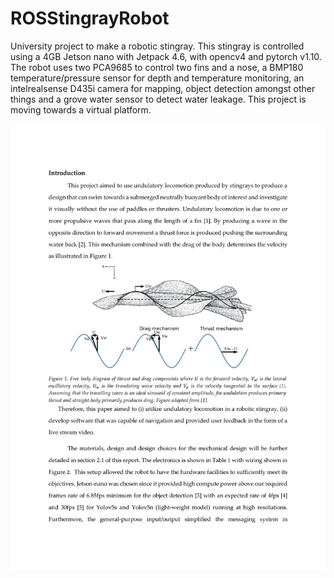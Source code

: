 # ROSStingrayRobot
University project to make a robotic stingray. This stingray is controlled using a 4GB Jetson nano with Jetpack 4.6, with opencv4 and pytorch v1.10. The robot uses two PCA9685 to control two fins and a nose, a BMP180 temperature/pressure sensor for depth and temperature monitoring, an intelrealsense D435i camera for mapping, object detection amongst other things and a grove water sensor to detect water leakage. This project is moving towards a virtual platform. 

![This is an image](https://github.com/alc9/ROSStingrayRobot/blob/main/images/collatedworkpdf-01.jpg)
